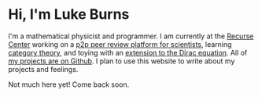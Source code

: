 # Hi, I'm Luke Burns

I'm a mathematical physicist and programmer. I am currently at the [Recurse Center](https://recurse.com/) working on a [p2p peer review platform for scientists](https://github.com/lukeburns/peer-review), learning [category theory](https://github.com/lukeburns/category-theory), and toying with an [extension to the Dirac equation](https://github.com/lukeburns/dirac). All of [my projects are on Github](https://github.com/lukeburns). I plan to use this website to write about my projects and feelings.

Not much here yet! Come back soon.